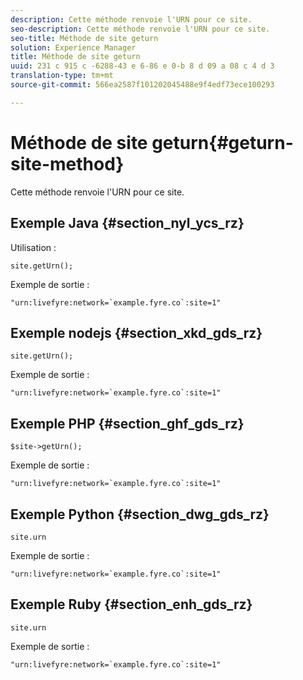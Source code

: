 ```yaml
---
description: Cette méthode renvoie l'URN pour ce site.
seo-description: Cette méthode renvoie l'URN pour ce site.
seo-title: Méthode de site geturn
solution: Experience Manager
title: Méthode de site geturn
uuid: 231 c 915 c -6288-43 e 6-86 e 0-b 8 d 09 a 08 c 4 d 3
translation-type: tm+mt
source-git-commit: 566ea2587f101202045488e9f4edf73ece100293

---
```



# Méthode de site geturn{#geturn-site-method}

Cette méthode renvoie l'URN pour ce site.

## Exemple Java {#section_nyl_ycs_rz}

Utilisation :

```
site.getUrn();
```

Exemple de sortie :

```
"urn:livefyre:network=`example.fyre.co`:site=1" 
```

## Exemple nodejs {#section_xkd_gds_rz}

```
site.getUrn(); 
```

Exemple de sortie :

```
"urn:livefyre:network=`example.fyre.co`:site=1" 
```

## Exemple PHP {#section_ghf_gds_rz}

```
$site->getUrn(); 
```

Exemple de sortie :

```
"urn:livefyre:network=`example.fyre.co`:site=1" 
```

## Exemple Python {#section_dwg_gds_rz}

```
site.urn 
```

Exemple de sortie :

```
"urn:livefyre:network=`example.fyre.co`:site=1" 
```

## Exemple Ruby {#section_enh_gds_rz}

```
site.urn 
```

Exemple de sortie :

```
"urn:livefyre:network=`example.fyre.co`:site=1"
```

